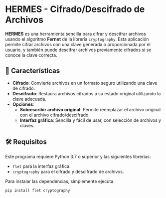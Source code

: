 # HERMES - Cifrado/Descifrado de Archivos

**HERMES** es una herramienta sencilla para cifrar y descifrar archivos usando el algoritmo **Fernet** de la librería `cryptography`. Esta aplicación permite cifrar archivos con una clave generada o proporcionada por el usuario, y también puede descifrar archivos previamente cifrados si se conoce la clave correcta.

## 🚀 Características

- **Cifrado**: Convierte archivos en un formato seguro utilizando una clave de cifrado.
- **Descifrado**: Restaura archivos cifrados a su estado original utilizando la clave adecuada.
- **Opciones**:
  - **Sobrescribir archivo original**: Permite reemplazar el archivo original con el archivo cifrado/descifrado.
  - **Interfaz gráfica**: Sencilla y fácil de usar, con selección de archivos y claves.
  
## 🛠️ Requisitos

Este programa requiere Python 3.7 o superior y las siguientes librerías:

- `flet` para la interfaz gráfica.
- `cryptography` para el cifrado y descifrado de archivos.

Para instalar las dependencias, simplemente ejecuta:

```bash
pip install flet cryptography
